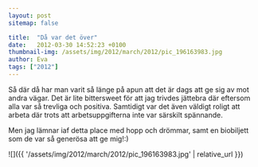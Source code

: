 ```yaml
---
layout: post
sitemap: false

title:  "Då var det över"
date:   2012-03-30 14:52:23 +0100
thumbnail-img: /assets/img/2012/march/2012/pic_196163983.jpg
author: Eva
tags: ["2012"]
---
```


Så där då har man varit så länge på apun att det är dags att ge sig av mot andra vägar. Det är lite bittersweet för att jag trivdes jättebra där eftersom alla var så trevliga och positiva. Samtidigt var det även väldigt roligt att arbeta där trots att arbetsuppgifterna inte var särskilt spännande. 

Men jag lämnar iaf detta place med hopp och drömmar, samt en biobiljett som de var så generösa att ge mig!:)

![]({{ '/assets/img/2012/march/2012/pic_196163983.jpg'  | relative_url }})

